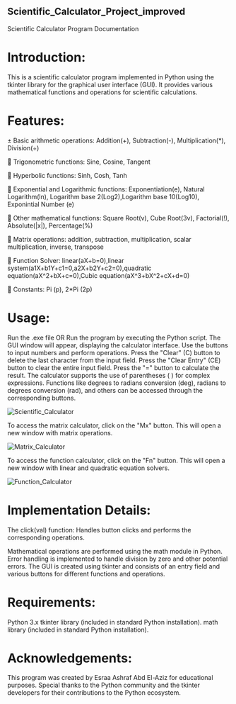 ## Scientific_Calculator_Project_improved
Scientific Calculator Program Documentation

# Introduction:

This is a scientific calculator program implemented in Python using the tkinter library for the graphical user interface (GUI). 
It provides various mathematical functions and operations for scientific calculations.

# Features:

± Basic arithmetic operations:  Addition(+), Subtraction(-), Multiplication(*), Division(÷)

 Trigonometric functions:  Sine, Cosine, Tangent

 Hyperbolic functions:  Sinh, Cosh, Tanh

 Exponential and Logarithmic functions: Exponentiation(e), Natural Logarithm(ln), Logarithm base 2(Log2),Logarithm base 10(Log10), Exponintial Number (e)

 Other mathematical functions: Square Root(v), Cube Root(3v), Factorial(!), Absolute(|x|), Percentage(%)

 Matrix operations: addition, subtraction, multiplication, scalar multiplication, inverse, transpose

 Function Solver: linear(aX+b=0),linear system(a1X+b1Y+c1=0,a2X+b2Y+c2=0),quadratic equation(aX^2+bX+c=0),Cubic equation(aX^3+bX^2+cX+d=0)

 Constants: Pi (p), 2*Pi (2p)


# Usage:

Run the .exe file  OR
Run the program by executing the Python script.
The GUI window will appear, displaying the calculator interface.
Use the buttons to input numbers and perform operations.
Press the "Clear" (C) button to delete the last character from the input field.
Press the "Clear Entry" (CE) button to clear the entire input field.
Press the "=" button to calculate the result.
The calculator supports the use of parentheses ( ) for complex expressions.
Functions like degrees to radians conversion (deg), radians to degrees conversion (rad), and others can be accessed through the corresponding buttons.

![Scientific_Calculator](https://github.com/esraa-ashraf96/Scientific_Calculator_Project_improved/assets/129761836/114d9203-183f-4f39-ab9d-70a6006d8992)

To access the matrix calculator, click on the "Mx" button. This will open a new window with matrix operations.

![Matrix_Calculator](https://github.com/esraa-ashraf96/Scientific_Calculator_Project_improved/assets/129761836/3e32d341-6c93-4133-a840-85738bf1dc2c)

To access the function calculator, click on the "Fn" button. This will open a new window with linear and quadratic equation solvers.

![Function_Calculator](https://github.com/esraa-ashraf96/Scientific_Calculator_Project_improved/assets/129761836/ca995ddd-5e0f-4ef8-a876-7c588097ed90)


# Implementation Details:

The click(val) function:
Handles button clicks and performs the corresponding operations.

Mathematical operations are performed using the math module in Python.
Error handling is implemented to handle division by zero and other potential errors.
The GUI is created using tkinter and consists of an entry field and various buttons for different functions and operations.

# Requirements:

Python 3.x
tkinter library (included in standard Python installation).
math library (included in standard Python installation).

# Acknowledgements:

This program was created by Esraa Ashraf Abd El-Aziz for educational purposes.
Special thanks to the Python community and the tkinter developers for their contributions to the Python ecosystem.




